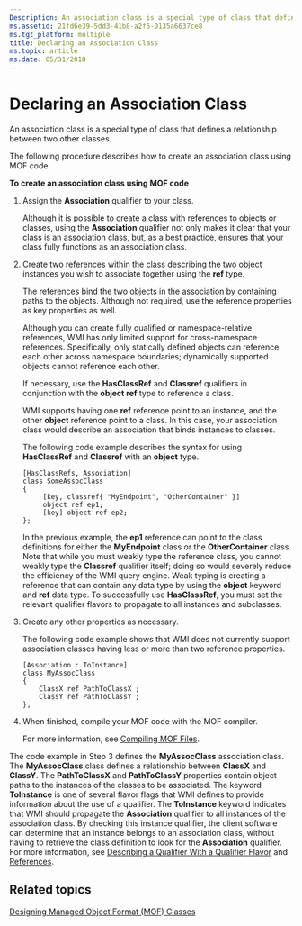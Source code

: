 ```yaml
---
Description: An association class is a special type of class that defines a relationship between two other classes.
ms.assetid: 21fd6e39-5dd3-41b8-a2f5-0135a6637ce8
ms.tgt_platform: multiple
title: Declaring an Association Class
ms.topic: article
ms.date: 05/31/2018
---
```


# Declaring an Association Class

An association class is a special type of class that defines a relationship between two other classes.

The following procedure describes how to create an association class using MOF code.

**To create an association class using MOF code**

1.  Assign the **Association** qualifier to your class.

    Although it is possible to create a class with references to objects or classes, using the **Association** qualifier not only makes it clear that your class is an association class, but, as a best practice, ensures that your class fully functions as an association class.

2.  Create two references within the class describing the two object instances you wish to associate together using the **ref** type.

    The references bind the two objects in the association by containing paths to the objects. Although not required, use the reference properties as key properties as well.

    Although you can create fully qualified or namespace-relative references, WMI has only limited support for cross-namespace references. Specifically, only statically defined objects can reference each other across namespace boundaries; dynamically supported objects cannot reference each other.

    If necessary, use the **HasClassRef** and **Classref** qualifiers in conjunction with the **object ref** type to reference a class.

    WMI supports having one **ref** reference point to an instance, and the other **object** reference point to a class. In this case, your association class would describe an association that binds instances to classes.

    The following code example describes the syntax for using **HasClassRef** and **Classref** with an **object** type.

    ``` syntax
    [HasClassRefs, Association]
    class SomeAssocClass
    {
         [key, classref{ "MyEndpoint", "OtherContainer" }]
         object ref ep1;
         [key] object ref ep2;
    }; 
    ```

    In the previous example, the **ep1** reference can point to the class definitions for either the **MyEndpoint** class or the **OtherContainer** class. Note that while you must weakly type the reference class, you cannot weakly type the **Classref** qualifier itself; doing so would severely reduce the efficiency of the WMI query engine. Weak typing is creating a reference that can contain any data type by using the **object** keyword and **ref** data type. To successfully use **HasClassRef**, you must set the relevant qualifier flavors to propagate to all instances and subclasses.

3.  Create any other properties as necessary.

    The following code example shows that WMI does not currently support association classes having less or more than two reference properties.

    ``` syntax
    [Association : ToInstance] 
    class MyAssocClass
    {
        ClassX ref PathToClassX ;
        ClassY ref PathToClassY ;
    };
    ```

4.  When finished, compile your MOF code with the MOF compiler.

    For more information, see [Compiling MOF Files](compiling-mof-files.md).

The code example in Step 3 defines the **MyAssocClass** association class. The **MyAssocClass** class defines a relationship between **ClassX** and **ClassY**. The **PathToClassX** and **PathToClassY** properties contain object paths to the instances of the classes to be associated. The keyword **ToInstance** is one of several flavor flags that WMI defines to provide information about the use of a qualifier. The **ToInstance** keyword indicates that WMI should propagate the **Association** qualifier to all instances of the association class. By checking this instance qualifier, the client software can determine that an instance belongs to an association class, without having to retrieve the class definition to look for the **Association** qualifier. For more information, see [Describing a Qualifier With a Qualifier Flavor](describing-a-qualifier-with-a-qualifier-flavor.md) and [References](references.md).

## Related topics

<dl> <dt>

[Designing Managed Object Format (MOF) Classes](designing-managed-object-format--mof--classes.md)
</dt> </dl>

 

 



